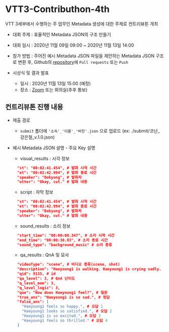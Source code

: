 # VTT3-Contributhon-4th

VTT 3세부에서 수행하는 주 업무인 Metadata 생성에 대한 주제로 컨트리뷰톤 개최

- 대회 주제 : 효율적인 Metadata JSON의 구조 만들기
- 대회 일시 : 2020년 11월 09일 09:00 ~ 2020년 11월 13일 14:00
- 참가 방법 : 주어진 예시 Metadata JSON 파일을 제안하는 Metadata JSON 구조로 변환 후, Github의 [repository](https://github.com/Konan-AITeam/VTT3-Contributhon-4th)에 `Pull requests` 또는 `Push`

- 시상식 및 결과 발표
  - 일시 : 2020년 11월 13일 15:00 (예정)
  - 장소 : [Zoom](https://zoom.us/j/95285782221?pwd=VVNtTXVlU094UkhlR1VZR0I3eURBdz09) 또는 회의실(추후 통보)

## 컨트리뷰톤 진행 내용

- 제출 경로
  - `submit` 폴더에 `'소속'_'이름'_'버전'.json` 으로 업로드 (ex: ./submit/코난_강은철_v.1.0.json)

- 예시 Metadata JSON 설명 - 주요 Key 설명
  - visual_results : 시각 정보
  ``` json
    "st": "00:02:41.454", # 발화 시작 시간
    "et": "00:02:42.994", # 발화 종료 시간
    "speaker": "Dokyung", # 발화자
    "utter": "Okay, cut." # 발화 내용
  ```
  - script : 자막 정보
  ``` json
    "st": "00:02:41.454", # 발화 시작 시간
    "et": "00:02:42.994", # 발화 종료 시간
    "speaker": "Dokyung", # 발화자
    "utter": "Okay, cut." # 발화 내용
  ```
  - sound_results : 소리 정보
  ``` json
    "start_time": "00:00:00.347", # 소리 시작 시간
    "end_time": "00:00:30.83", # 소리 종료 시간
    "sound_type": "background_music" # 소리 종류
  ```
  - qa_results : QnA 및 묘사
  ``` json
    "videoType": "scene", # 비디오 종류(scene, shot)
    "description": "Haeyoung1 is walking. Haeyoung1 is crying sadly. Haeyoung1 is wearing a coat.", # 묘사
    "qid": 9135, # id
    "qa_level": 3, # QnA 난이도
    "q_level_mem": 3,
    "q_level_logic": 3,
    "que": "How does Haeyoung1 feel?", # 질문
    "true_ans": "Haeyoung1 is so sad.", # 정답
    "false_ans": [
      "Haeyoung1 feels so happy.", # 오답 1
      "Haeyoung1 looks so satisfied.", # 오답 2
      "Haeyoung1 is so excited.", # 오답 3
      "Haeyoung1 feels so thrilled." # 오답 4
    ]
  ```
